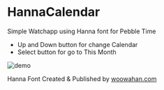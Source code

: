 # HannaCalendar

Simple Watchapp using Hanna font for Pebble Time

- Up and Down button for change Calendar
- Select button for go to This Month

![demo](https://assets.getpebble.com/api/file/2I1bjYYSRXuSmw69J5xT/convert?cache=true&fit=crop&w=720&h=320)

Hanna Font Created & Published by [woowahan.com](http://www.woowahan.com/?page_id=3985)